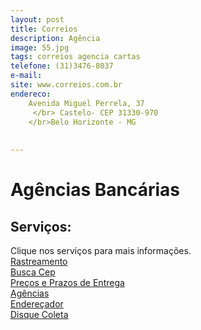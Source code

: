 ```yaml
---
layout: post
title: Correios
description: Agência
image: 55.jpg
tags: correios agencia cartas 
telefone: (31)3476-8037
e-mail: 
site: www.correios.com.br
endereco:
    Avenida Miguel Perrela, 37 
     </br> Castelo- CEP 31330-970
    </br>Belo Horizonte - MG
     
    
---
```


# Agências Bancárias

## Serviços:
Clique nos serviços para mais informações.
 </br> [Rastreamento](https://www2.correios.com.br/sistemas/rastreamento/) 
 </br> [Busca Cep](https://www.buscacep.correios.com.br/sistemas/buscacep/) 
 </br> [Preços e Prazos de Entrega](https://www2.correios.com.br/sistemas/precosPrazos/)
 </br> [Agências](https://www2.correios.com.br/sistemas/agencias/)
 </br> [Endereçador](https://www2.correios.com.br/enderecador/)
 </br> [Disque Coleta](https://www2.correios.com.br/disqueColeta/default.cfm)






